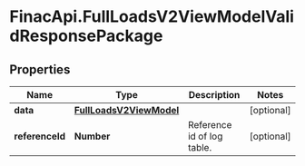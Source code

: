 # FinacApi.FullLoadsV2ViewModelValidResponsePackage

## Properties
Name | Type | Description | Notes
------------ | ------------- | ------------- | -------------
**data** | [**FullLoadsV2ViewModel**](FullLoadsV2ViewModel.md) |  | [optional] 
**referenceId** | **Number** | Reference id of log table. | [optional] 
